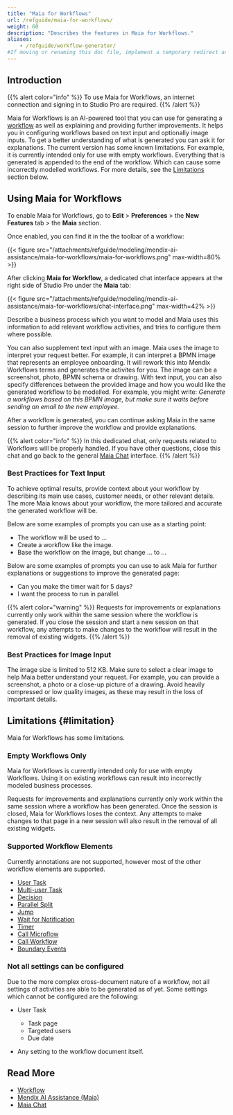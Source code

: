 ```yaml
---
title: "Maia for Workflows"
url: /refguide/maia-for-workflows/
weight: 60
description: "Describes the features in Maia for Workflows."
aliases:
    - /refguide/workflow-generator/
#If moving or renaming this doc file, implement a temporary redirect and let the respective team know they should update the URL in the product. See Mapping to Products for more details.
---
```


## Introduction

{{% alert color="info" %}}
To use Maia for Workflows, an internet connection and signing in to Studio Pro are required.
{{% /alert %}}

Maia for Workflows is an AI-powered tool that you can use for generating a [workflow](/refguide/workflows/) as well as explaining and providing further improvements. It helps you in configuring workflows based on text input and optionally image inputs. To get a better understanding of what is generated you can ask it for explanations. The current version has some known limitations. For example, it is currently intended only for use with empty workflows. Everything that is generated is appended to the end of the workflow. Which can cause some incorrectly modelled workflows. For more details, see the [Limitations](#limitation) section below.

## Using Maia for Workflows

To enable Maia for Workflows, go to **Edit** > **Preferences** > the **New Features** tab > the **Maia** section.

Once enabled, you can find it in the the toolbar of a workflow:

{{< figure src="/attachments/refguide/modeling/mendix-ai-assistance/maia-for-workflows/maia-for-workflows.png" max-width=80% >}}

After clicking **Maia for Workflow**, a dedicated chat interface appears at the right side of Studio Pro under the **Maia** tab:

{{< figure src="/attachments/refguide/modeling/mendix-ai-assistance/maia-for-workflows/chat-interface.png" max-width=42% >}}

Describe a business process which you want to model and Maia uses this information to add relevant workflow activities, and tries to configure them where possible.

You can also supplement text input with an image. Maia uses the image to interpret your request better. For example, it can interpret a BPMN image that represents an employee onboarding. It will rework this into Mendix Workflows terms and generates the activites for you. The image can be a screenshot, photo, BPMN schema or drawing. With text input, you can also specify differences between the provided image and how you would like the generated workflow to be modelled. For example, you might write: *Generate a workflows based on this BPMN image, but make sure it waits before sending an email to the new employee.*

After a workflow is generated, you can continue asking Maia in the same session to further improve the workflow and provide explanations.

{{% alert color="info" %}}
In this dedicated chat, only requests related to Workflows will be properly handled. If you have other questions, close this chat and go back to the general [Maia Chat](/refguide/maia-chat/) interface.
{{% /alert %}}

### Best Practices for Text Input

To achieve optimal results, provide context about your workflow by describing its main use cases, customer needs, or other relevant details. The more Maia knows about your workflow, the more tailored and accurate the generated workflow will be.

Below are some examples of prompts you can use as a starting point:

* The workflow will be used to ...
* Create a workflow like the image.
* Base the workflow on the image, but change ... to ...

Below are some examples of prompts you can use to ask Maia for further explanations or suggestions to improve the generated page:

* Can you make the timer wait for 5 days?
* I want the process to run in parallel.

{{% alert color="warning" %}}
Requests for improvements or explanations currently only work within the same session where the workflow is generated. If you close the session and start a new session on that workflow, any attempts to make changes to the workflow will result in the removal of existing widgets.
{{% /alert %}}

### Best Practices for Image Input

The image size is limited to 512 KB. Make sure to select a clear image to help Maia better understand your request. For example, you can provide a screenshot, a photo or a close-up picture of a drawing. Avoid heavily compressed or low quality images, as these may result in the loss of important details.

## Limitations {#limitation}

Maia for Workflows has some limitations.

### Empty Workflows Only

Maia for Workflows is currently intended only for use with empty Workflows. Using it on existing workflows can result into incorrectly modeled business processes.

Requests for improvements and explanations currently only work within the same session where a workflow has been generated. Once the session is closed, Maia for Workflows loses the context. Any attempts to make changes to that page in a new session will also result in the removal of all existing widgets.

### Supported Workflow Elements

Currently annotations are not supported, however most of the other workflow elements are supported.

* [User Task](/refguide/user-task/)
* [Multi-user Task](/refguide/multi-user-task/)
* [Decision](/refguide/decision-in-workflows/)
* [Parallel Split](/refguide/parallel-split/)
* [Jump](/refguide/jump-activity/)
* [Wait for Notification](/refguide/wait-for-notification/)
* [Timer](/refguide/timer/)
* [Call Microflow](/refguide/call-microflow/)
* [Call Workflow](/refguide/call-workflow/)
* [Boundary Events](/refguide/workflow-boundary-events/)

### Not all settings can be configured

Due to the more complex cross-document nature of a workflow, not all settings of activities are able to be generated as of yet. Some settings which cannot be configured are the following:

- User Task
  - Task page
  - Targeted users
  - Due date

- Any setting to the workflow document itself.

## Read More

* [Workflow](/refguide/workflows/)
* [Mendix AI Assistance (Maia)](/refguide/mendix-ai-assistance/)
* [Maia Chat](/refguide/maia-chat/)
